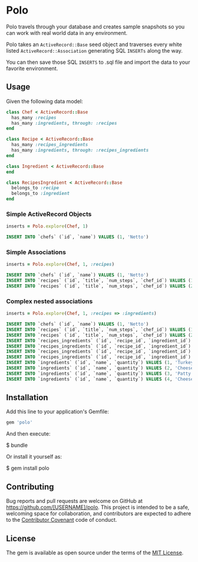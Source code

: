 # Polo
Polo travels through your database and creates sample snapshots so you can work with real world data in any environment.

Polo takes an `ActiveRecord::Base` seed object and traverses every white listed `ActiveRecord::Association` generating SQL `INSERTs` along the way.

You can then save those SQL `INSERTS` to .sql file and import the data to your favorite environment.

## Usage
Given the following data model:
```ruby
class Chef < ActiveRecord::Base
  has_many :recipes
  has_many :ingredients, through: :recipes
end

class Recipe < ActiveRecord::Base
  has_many :recipes_ingredients
  has_many :ingredients, through: :recipes_ingredients
end

class Ingredient < ActiveRecord::Base
end

class RecipesIngredient < ActiveRecord::Base
  belongs_to :recipe
  belongs_to :ingredient
end
```

### Simple ActiveRecord Objects
```ruby
inserts = Polo.explore(Chef, 1)
```
```sql
INSERT INTO `chefs` (`id`, `name`) VALUES (1, 'Netto')
```

### Simple Associations
```ruby
inserts = Polo.explore(Chef, 1, :recipes)
```
```sql
INSERT INTO `chefs` (`id`, `name`) VALUES (1, 'Netto')
INSERT INTO `recipes` (`id`, `title`, `num_steps`, `chef_id`) VALUES (1, 'Turkey Sandwich', NULL, 1)
INSERT INTO `recipes` (`id`, `title`, `num_steps`, `chef_id`) VALUES (2, 'Cheese Burger', NULL, 1)
```

### Complex nested associations
```ruby
inserts = Polo.explore(Chef, 1, :recipes => :ingredients)
```

```sql
INSERT INTO `chefs` (`id`, `name`) VALUES (1, 'Netto')
INSERT INTO `recipes` (`id`, `title`, `num_steps`, `chef_id`) VALUES (1, 'Turkey Sandwich', NULL, 1)
INSERT INTO `recipes` (`id`, `title`, `num_steps`, `chef_id`) VALUES (2, 'Cheese Burger', NULL, 1)
INSERT INTO `recipes_ingredients` (`id`, `recipe_id`, `ingredient_id`) VALUES (1, 1, 1)
INSERT INTO `recipes_ingredients` (`id`, `recipe_id`, `ingredient_id`) VALUES (2, 1, 2)
INSERT INTO `recipes_ingredients` (`id`, `recipe_id`, `ingredient_id`) VALUES (3, 2, 3)
INSERT INTO `recipes_ingredients` (`id`, `recipe_id`, `ingredient_id`) VALUES (4, 2, 4)
INSERT INTO `ingredients` (`id`, `name`, `quantity`) VALUES (1, 'Turkey', 'a lot')
INSERT INTO `ingredients` (`id`, `name`, `quantity`) VALUES (2, 'Cheese', '1 slice')
INSERT INTO `ingredients` (`id`, `name`, `quantity`) VALUES (3, 'Patty', '1')
INSERT INTO `ingredients` (`id`, `name`, `quantity`) VALUES (4, 'Cheese', '2 slices')
```

## Installation

Add this line to your application's Gemfile:

```ruby
gem 'polo'
```

And then execute:

  $ bundle

Or install it yourself as:

  $ gem install polo

## Contributing

Bug reports and pull requests are welcome on GitHub at https://github.com/[USERNAME]/polo. This project is intended to be a safe, welcoming space for collaboration, and contributors are expected to adhere to the [Contributor Covenant](contributor-covenant.org) code of conduct.


## License

The gem is available as open source under the terms of the [MIT License](http://opensource.org/licenses/MIT).

